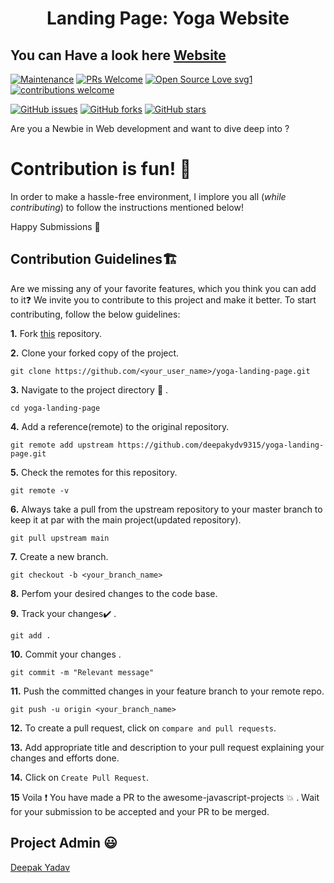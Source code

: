 <h1 align="center">Landing Page: Yoga Website</h1>

## You can Have a look here [Website](https://deepakydv9315.github.io/yoga-landing-page/)

[![Maintenance](https://img.shields.io/badge/Maintained%3F-yes-green.svg)](https://GitHub.com/Naereen/StrapDown.js/graphs/commit-activity)
[![PRs Welcome](https://img.shields.io/badge/PRs-welcome-brightgreen.svg?style=flat-square)](http://makeapullrequest.com)
[![Open Source Love svg1](https://badges.frapsoft.com/os/v1/open-source.svg?v=103)](https://github.com/ellerbrock/open-source-badges/)
[![contributions welcome](https://img.shields.io/badge/contributions-welcome-brightgreen.svg?style=flat)](https://github.com/dwyl/esta/issues)

[![GitHub issues](https://img.shields.io/github/issues/deepakydv9315/yoga-landing-page)](https://github.com/deepakydv9315/yoga-landing-page/issues)
[![GitHub forks](https://img.shields.io/github/forks/deepakydv9315/yoga-landing-page)](https://github.com/deepakydv9315/yoga-landing-page/network)
[![GitHub stars](https://img.shields.io/github/stars/deepakydv9315/yoga-landing-page)](https://github.com/deepakydv9315/yoga-landing-page/stargazers)

Are you a Newbie in Web development and want to dive deep into ?

# Contribution is fun! :green_heart:

In order to make a hassle-free environment, I implore you all (_while contributing_) to follow the instructions mentioned below!

Happy Submissions :slightly_smiling_face:

## Contribution Guidelines🏗

Are we missing any of your favorite features, which you think you can add to it❓ We invite you to contribute to this project and make it better. 
To start contributing, follow the below guidelines: 

**1.**  Fork [this](https://github.com/deepakydv9315/yoga-landing-page) repository.

**2.**  Clone your forked copy of the project.

```
git clone https://github.com/<your_user_name>/yoga-landing-page.git
```

**3.** Navigate to the project directory :file_folder: .

```
cd yoga-landing-page
```

**4.** Add a reference(remote) to the original repository.

```
git remote add upstream https://github.com/deepakydv9315/yoga-landing-page.git 
```

**5.** Check the remotes for this repository.

```
git remote -v
```

**6.** Always take a pull from the upstream repository to your master branch to keep it at par with the main project(updated repository).

```
git pull upstream main
```

**7.** Create a new branch.

```
git checkout -b <your_branch_name>
```

**8.** Perfom your desired changes to the code base.

**9.** Track your changes:heavy_check_mark: .

```
git add . 
```

**10.** Commit your changes .

```
git commit -m "Relevant message"
```

**11.** Push the committed changes in your feature branch to your remote repo.

```
git push -u origin <your_branch_name>
```

**12.** To create a pull request, click on `compare and pull requests`.

**13.** Add appropriate title and description to your pull request explaining your changes and efforts done.

**14.** Click on `Create Pull Request`.


**15** Voila :exclamation: You have made a PR to the awesome-javascript-projects :boom: . Wait for your submission to be accepted and your PR to be merged.



## Project Admin 😃
[Deepak Yadav](https://www.instagram.com/syco_coders/)
